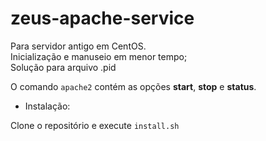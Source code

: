 # zeus-apache-service

Para servidor antigo em CentOS.  
Inicialização e manuseio em menor tempo;  
Solução para arquivo .pid

O comando `apache2` contém as opções **start**, **stop** e **status**.  

- Instalação:

Clone o repositório e execute `install.sh`
